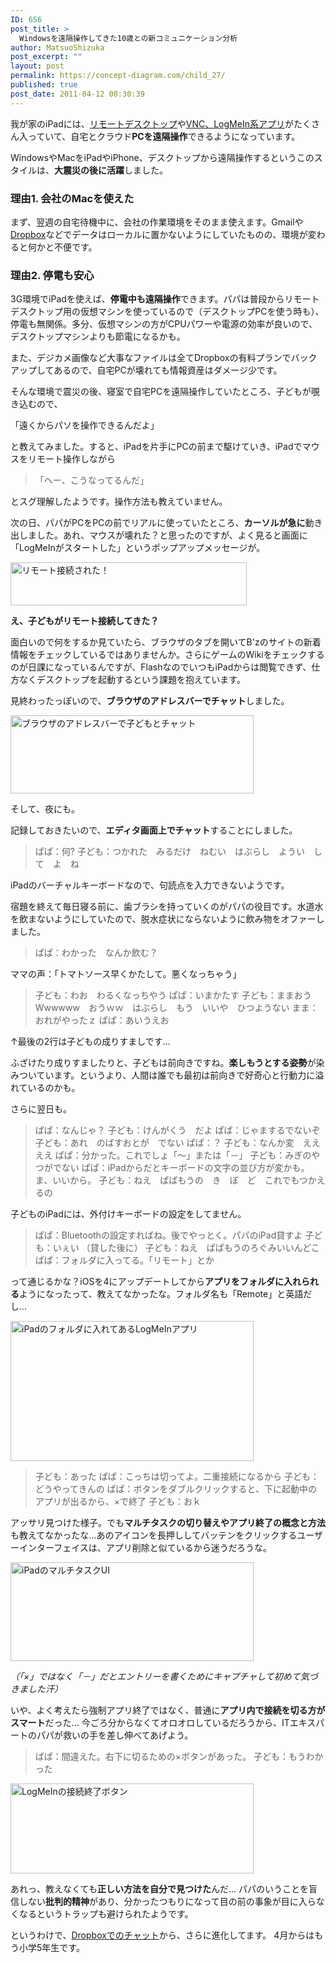 ```yaml
---
ID: 656
post_title: >
  Windowsを遠隔操作してきた10歳との新コミュニケーション分析
author: MatsuoShizuka
post_excerpt: ""
layout: post
permalink: https://concept-diagram.com/child_27/
published: true
post_date: 2011-04-12 00:30:39
---
```

我が家のiPadには、<a href="http://www.cms-ia.info/news/remote-desktop-for-ipad/" target="_blank">リモートデスクトップ</a>や<a href="http://www.cms-ia.info/news/vnc-for-ipad-iphone/" target="_blank">VNC、LogMeIn系アプリ</a>がたくさん入っていて、自宅とクラウド<b>PCを遠隔操作</b>できるようになっています。

WindowsやMacをiPadやiPhone、デスクトップから遠隔操作するというこのスタイルは、<b>大震災の後に活躍</b>しました。
<h3>理由1. 会社のMacを使えた</h3>
まず、翌週の自宅待機中に、会社の作業環境をそのまま使えます。Gmailや<a href="http://www.dropbox.com/link/20.wJc_OyS0EY/NjEyNDA5MDQ3Nw" target="_blank">Dropbox</a>などでデータはローカルに置かないようにしていたものの、環境が変わると何かと不便です。
<h3>理由2. 停電も安心</h3>
3G環境でiPadを使えば、<b>停電中も遠隔操作</b>できます。パパは普段からリモートデスクトップ用の仮想マシンを使っているので（デスクトップPCを使う時も）、停電も無関係。多分、仮想マシンの方がCPUパワーや電源の効率が良いので、デスクトップマシンよりも節電になるかも。

また、デジカメ画像など大事なファイルは全てDropboxの有料プランでバックアップしてあるので、自宅PCが壊れても情報資産はダメージ少です。

そんな環境で震災の後、寝室で自宅PCを遠隔操作していたところ、子どもが覗き込むので、

「遠くからパソを操作できるんだよ」

と教えてみました。すると、iPadを片手にPCの前まで駆けていき、iPadでマウスをリモート操作しながら
<blockquote>「へー、こうなってるんだ」</blockquote>
とスグ理解したようです。操作方法も教えていません。

次の日、パパがPCをPCの前でリアルに使っていたところ、<b>カーソルが急に</b>動き出しました。あれ、マウスが壊れた？と思ったのですが、よく見ると画面に「LogMeInがスタートした」というポップアップメッセージが。

<span class="img4cmsia" title="ia-kid/201103-logmein-alert,378,69,,"><img src="http://www.penchan.com/mak/img/ia-kid/201103-logmein-alert.png" alt="リモート接続された！" width="378" height="69" /></span>

<b>え、子どもがリモート接続してきた？</b>

面白いので何をするか見ていたら、ブラウザのタブを開いてB'zのサイトの新着情報をチェックしているではありませんか。さらにゲームのWikiをチェックするのが日課になっているんですが、FlashなのでいつもiPadからは閲覧できず、仕方なくデスクトップを起動するという課題を抱えています。

見終わったっぽいので、<b>ブラウザのアドレスバー</b><b>でチャット</b>しました。

<span class="img4cmsia" title="ia-kid/201103-logmein-chat,389,125,,"><img src="http://www.penchan.com/mak/img/ia-kid/201103-logmein-chat.png" alt="ブラウザのアドレスバーで子どもとチャット" width="389" height="125" /></span>

そして、夜にも。

記録しておきたいので、<b>エディタ画面上でチャット</b>することにしました。
<blockquote>ぱぱ：何?
子ども：つかれた　みるだけ　ねむい　はぶらし　ようい　して　よ　ね</blockquote>
iPadのバーチャルキーボードなので、句読点を入力できないようです。

宿題を終えて毎日寝る前に、歯ブラシを持っていくのがパパの役目です。水道水を飲まないようにしていたので、脱水症状にならないように飲み物をオファーしました。
<blockquote>ぱぱ：わかった　なんか飲む？</blockquote>
ママの声：「トマトソース早くかたして。悪くなっちゃう」
<blockquote>子ども：わお　わるくなっちやう
ぱぱ：いまかたす
子ども：ままおうWwwwww　おうｗｗ　はぶらし　もう　いいや　ひつようない
まま：おれがやったｚ
ぱぱ：あいうえお</blockquote>
↑最後の2行は子どもの成りすましです...

ふざけたり成りすましたりと、子どもは前向きですね。<b>楽しもうとする姿勢</b>が染みついています。というより、人間は誰でも最初は前向きで好奇心と行動力に溢れているのかも。

さらに翌日も。
<blockquote>ぱぱ：なんじゃ？
子ども：けんがくう　だよ
ぱぱ：じゃまするでないぞ
子ども：あれ　のばすおとが　でない
ぱぱ：？
子ども：なんか変　ええええ
ぱぱ：分かった。これでしょ「～」または「－」
子ども：みぎのやつがでない
ぱぱ：iPadからだとキーボードの文字の並び方が変かも。ま、いいから。
子ども：ねえ　ぱぱもうの　き　ぼ　ど　これでもつかえるの</blockquote>
子どものiPadには、外付けキーボードの設定をしてません。
<blockquote>ぱぱ：Bluetoothの設定すればね。後でやっとく。パパのiPad貸すよ
子ども：いぇい
（貸した後に）
子ども：ねえ　ぱぱもうのろぐみいいんどこ
ぱぱ：フォルダに入ってる。「リモート」とか</blockquote>
って通じるかな？iOSを4にアップデートしてから<b>アプリをフォルダに入れられる</b>ようになったって、教えてなかったな。フォルダ名も「Remote」と英語だし...

<span class="img4cmsia" title="ia-kid/201103-logmein-folder,389,224,,"><img src="http://www.penchan.com/mak/img/ia-kid/201103-logmein-folder.png" alt="iPadのフォルダに入れてあるLogMeInアプリ" width="389" height="224" /></span>
<blockquote>子ども：あった
ぱぱ：こっちは切ってよ。二重接続になるから
子ども：どうやってきんの
ぱぱ：ボタンをダブルクリックすると、下に起動中のアプリが出るから、×で終了
子ども：おｋ</blockquote>
アッサリ見つけた様子。でも<b>マルチタスクの切り替えやアプリ終了の概念と方法</b>も教えてなかったな...あのアイコンを長押ししてバッテンをクリックするユーザーインターフェイスは、アプリ削除と似ているから迷うだろうな。

<span class="img4cmsia" title="ia-kid/201103-logmein-multi-task,389,158,,"><img src="http://www.penchan.com/mak/img/ia-kid/201103-logmein-multi-task.png" alt="iPadのマルチタスクUI" width="389" height="158" /></span>

<i>（「×」ではなく「－」だとエントリーを書くためにキャプチャして初めて気づきました汗）</i>

いや、よく考えたら強制アプリ終了ではなく、普通に<b>アプリ内で接続を切る方がスマート</b>だった... 今ごろ分からなくてオロオロしているだろうから、ITエキスパートのパパが救いの手を差し伸べてあげよう。
<blockquote>ぱぱ：間違えた。右下に切るための×ボタンがあった。
子ども：もうわかった</blockquote>
<span class="img4cmsia" title="ia-kid/201103-logmein-close,389,144,,"><img src="http://www.penchan.com/mak/img/ia-kid/201103-logmein-close.png" alt="LogMeInの接続終了ボタン" width="389" height="144" /></span>

あれっ、教えなくても<b>正しい方法を自分で見つけた</b>んだ...
パパのいうことを盲信しない<b>批判的精神</b>があり、分かったつもりになって目の前の事象が目に入らなくなるというトラップも避けられたようです。

というわけで、<a href="https://makoto-shimizu.com/private-blog/child/child_10/" target="_self">Dropboxでのチャット</a>から、さらに進化してます。
4月からはもう小学5年生です。